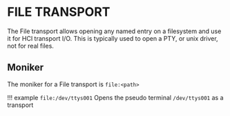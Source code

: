 FILE TRANSPORT
==============

The File transport allows opening any named entry on a filesystem and use it for HCI transport I/O.
This is typically used to open a PTY, or unix driver, not for real files.

## Moniker
The moniker for a File transport is `file:<path>`

!!! example
    `file:/dev/ttys001`
    Opens the pseudo terminal `/dev/ttys001` as a transport
